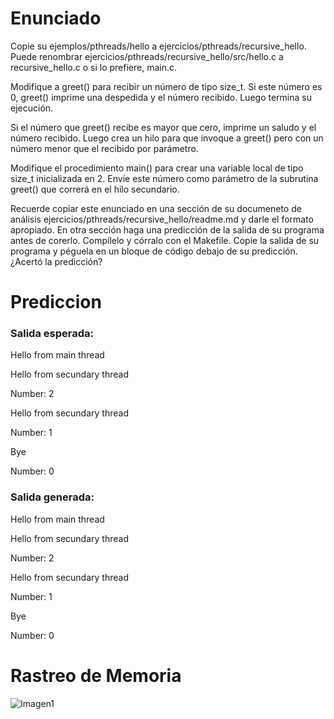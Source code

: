 # Enunciado

Copie su ejemplos/pthreads/hello a ejercicios/pthreads/recursive_hello. Puede renombrar ejercicios/pthreads/recursive_hello/src/hello.c a recursive_hello.c o si lo prefiere, main.c.

Modifique a greet() para recibir un número de tipo size_t. Si este número es 0, greet() imprime una despedida y el número recibido. Luego termina su ejecución.

Si el número que greet() recibe es mayor que cero, imprime un saludo y el número recibido. Luego crea un hilo para que invoque a greet() pero con un número menor que el recibido por parámetro.

Modifique el procedimiento main() para crear una variable local de tipo size_t inicializada en 2. Envíe este número como parámetro de la subrutina greet() que correrá en el hilo secundario.

Recuerde copiar este enunciado en una sección de su documeneto de análisis ejercicios/pthreads/recursive_hello/readme.md y darle el formato apropiado. En otra sección haga una predicción de la salida de su programa antes de corerlo. Compílelo y córralo con el Makefile. Copie la salida de su programa y péguela en un bloque de código debajo de su predicción. ¿Acertó la predicción?

# Prediccion

### Salida esperada:

Hello from main thread

Hello from secundary thread

Number: 2

Hello from secundary thread

Number: 1

Bye

Number: 0

### Salida generada:

Hello from main thread

Hello from secundary thread

Number: 2

Hello from secundary thread

Number: 1

Bye

Number: 0

# Rastreo de Memoria


![Imagen1](https://git.ucr.ac.cr/DANIEL.PEREZMORERA/concurrente22b-daniel_perez/-/blob/main/exercises/pthreads/recursive_hello/trace/trace.svg "Rastreo de Memoria")

